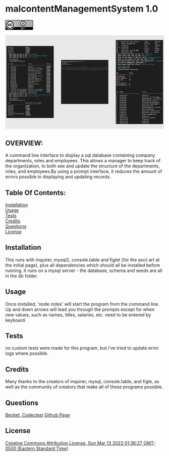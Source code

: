 # malcontentManagementSystem 1.0
  ![Creative Commons Attribution License, Sun Mar 13 2022 01:36:27 GMT-0500 (Eastern Standard Time)](./assets/img/readme/cc-by.png)

  ![malcontentManagementSystem screenshot](./assets/img/readme/malcontentManagementscreenshots.jpg)

  ## OVERVIEW:
   A command line interface to display a sql database containing company departments, roles and employees. This allows a manager to keep track of the organization, to both see and update the structure of the departments, roles, and employees.By using a prompt interface, it reduces the amount of errors possible in displaying and updating records. 

  ## Table Of Contents:
  [Installation](README.md#installation)<br>
  [Usage](README.md#usage)<br>
  [Tests](README.md#tests)<br>
  [Credits](README.md#credits)<br>
  [Questions](README.md#questions)<br>
  [License](README.md#license)<br>

  ## Installation
  This runs with inquirer, mysql2, console.table and figlet (for the ascii art at the initial page), plus all dependencies which should all be installed before running. It runs on a mysql server - the database, schema and seeds are all in the db folder.

  ## Usage
  Once installed, 'node index' will start the program from the command line. Up and down arrows will lead you through the prompts except for when new values, such as names, titles, salaries, etc. need to be entered by keyboard.

  ## Tests
  no custom tests were made for this program, but i've tried to update error logs where possible.

  ## Credits
  Many thanks to the creators of inquirer, mysql, console.table, and figle, as well as the community of creators that make all of these programs possible.

  ## Questions
  [Becket, Codeclast](becketbowes@gmail.com)
  [Github Page](http://www.github.com/becketbowes)

  ## License
  [Creative Commons Attribution License, Sun Mar 13 2022 01:36:27 GMT-0500 (Eastern Standard Time)](https://creativecommons.org/licenses/by/4.0/legalcode)
